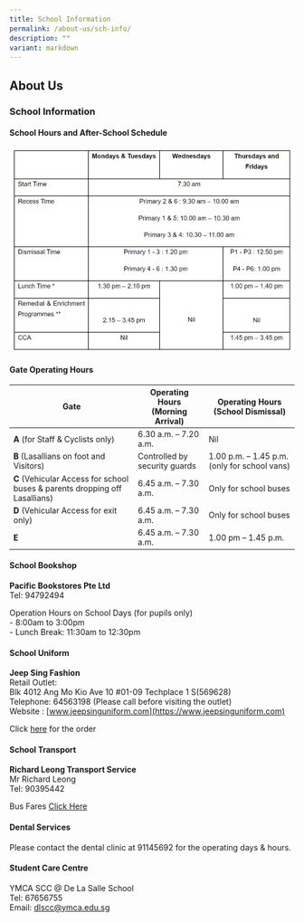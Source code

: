 ```yaml
---
title: School Information
permalink: /about-us/sch-info/
description: ""
variant: markdown
---
```

## About&nbsp;Us

### School Information

#### School Hours and After-School Schedule

![](/images/School%20information.jpg)



#### Gate Operating Hours

<table>
<thead>
  <tr>
    <th>Gate</th>
    <th>Operating Hours<br>(Morning Arrival)</th>
    <th>Operating Hours<br>(School Dismissal)</th>
  </tr>
</thead>
<tbody>
  <tr>
		<td><b>A</b> (for Staff &amp; Cyclists only)</td>
    <td>6.30 a.m. – 7.20 a.m.</td>
    <td>Nil</td>
  </tr>
  <tr>
		<td><b>B</b> (Lasallians on foot and Visitors)</td>
    <td>Controlled by security guards</td>
    <td>1.00 p.m. – 1.45 p.m. (only for school vans)</td>
  </tr>
  <tr>
		<td><b>C</b> (Vehicular Access for school buses &amp; parents dropping off Lasallians)</td>
    <td>6.45 a.m. – 7.30 a.m.</td>
    <td>Only for school buses</td>
  </tr>
  <tr>
		<td><b>D</b> (Vehicular Access for exit only)</td>
    <td>6.45 a.m. – 7.30 a.m.</td>
    <td>Only for school buses</td>
  </tr>
  <tr>
		<td><b>E</b></td>
    <td>6.45 a.m. – 7.30 a.m.</td>
    <td>1.00 pm – 1.45 p.m.</td>
  </tr>
</tbody>
</table>

#### School Bookshop

**Pacific Bookstores Pte Ltd**<br>
Tel: 94792494
  

Operation Hours on School Days (for pupils only)<br>
\- 8:00am to 3:00pm<br>
\- Lunch Break: 11:30am to 12:30pm

#### School Uniform

**Jeep Sing Fashion** <br>
Retail Outlet: <br>
Blk 4012 Ang Mo Kio Ave 10 #01-09 Techplace 1 S(569628) <br>
Telephone: 64563198 (Please call before visiting the outlet) <br>
Website : [www.jeepsinguniform.com](https://www.jeepsinguniform.com)

Click [here](https://forms.office.com/r/3SXVdNrk4b) for the order

#### School Transport

**Richard Leong Transport Service**<br>
Mr Richard Leong<br>
Tel: 90395442<br>

Bus Fares [Click Here](/files/2024_Bus_Info_for_Website.pdf)
  
#### Dental Services

Please contact the dental clinic at 91145692 for the operating days &amp; hours.

#### Student Care Centre

YMCA SCC @ De La Salle School <br>
Tel: 67656755 <br>
Email: dlscc@ymca.edu.sg